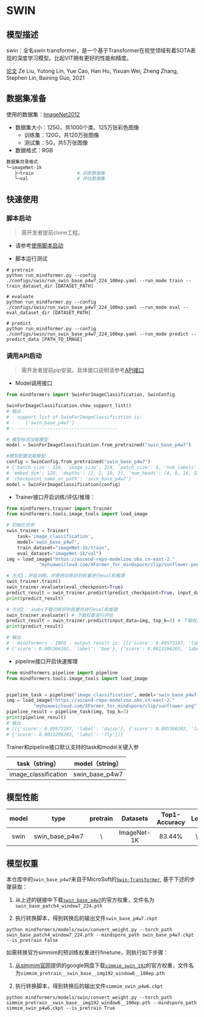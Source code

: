 # SWIN

## 模型描述

swin：全名swin transformer，是一个基于Transformer在视觉领域有着SOTA表现的深度学习模型。比起VIT拥有更好的性能和精度。

[论文](https://arxiv.org/abs/2103.14030) Ze Liu, Yutong Lin, Yue Cao, Han Hu, Yixuan Wei, Zheng Zhang, Stephen Lin, Baining Guo, 2021

## 数据集准备

使用的数据集：[ImageNet2012](http://www.image-net.org/)

- 数据集大小：125G，共1000个类、125万张彩色图像
    - 训练集：120G，共120万张图像
    - 测试集：5G，共5万张图像
- 数据格式：RGB

 ```bash
数据集目录格式
└─imageNet-1k
    ├─train                # 训练数据集
    └─val                  # 评估数据集
 ```

## 快速使用

### 脚本启动

> 需开发者提前clone工程。

- 请参考[使用脚本启动](https://gitee.com/mindspore/mindformers/blob/r0.6/README.md#方式一使用已有脚本启动)

- 脚本运行测试

```shell
# pretrain
python run_mindformer.py --config ./configs/swin/run_swin_base_p4w7_224_100ep.yaml --run_mode train --train_dataset_dir [DATASET_PATH]

# evaluate
python run_mindformer.py --config ./configs/swin/run_swin_base_p4w7_224_100ep.yaml --run_mode eval --eval_dataset_dir [DATASET_PATH]

# predict
python run_mindformer.py --config ./configs/swin/run_swin_base_p4w7_224_100ep.yaml --run_mode predict --predict_data [PATH_TO_IMAGE]
```

### 调用API启动

> 需开发者提前pip安装。具体接口说明请参考[API接口](https://gitee.com/mindspore/transformer/wikis/API/)

- Model调用接口

```python
from mindformers import SwinForImageClassification, SwinConfig

SwinForImageClassification.show_support_list()
# 输出：
# - support list of SwinForImageClassification is:
# -    ['swin_base_p4w7']
# - -------------------------------------

# 模型标志加载模型
model = SwinForImageClassification.from_pretrained("swin_base_p4w7")

#模型配置加载模型
config = SwinConfig.from_pretrained("swin_base_p4w7")
# {'batch_size': 128, 'image_size': 224, 'patch_size': 4, 'num_labels': 1000, 'num_channels': 3,
# 'embed_dim': 128, 'depths': [2, 2, 18, 2], 'num_heads': [4, 8, 16, 32],
# 'checkpoint_name_or_path': 'swin_base_p4w7'}
model = SwinForImageClassification(config)
```

- Trainer接口开启训练/评估/推理：

```python
from mindformers.trainer import Trainer
from mindformers.tools.image_tools import load_image

# 初始化任务
swin_trainer = Trainer(
    task='image_classification',
    model='swin_base_p4w7',
    train_dataset="imageNet-1k/train",
    eval_dataset="imageNet-1k/val")
img = load_image("https://ascend-repo-modelzoo.obs.cn-east-2."
            "myhuaweicloud.com/XFormer_for_mindspore/clip/sunflower.png")

# 方式1：开启训练，并使用训练好的权重进行eval和推理
swin_trainer.train()
swin_trainer.evaluate(eval_checkpoint=True)
predict_result = swin_trainer.predict(predict_checkpoint=True, input_data=img, top_k=3)
print(predict_result)

# 方式2： 从obs下载训练好的权重并进行eval和推理
swin_trainer.evaluate() # 下载权重进行评估
predict_result = swin_trainer.predict(input_data=img, top_k=3) # 下载权重进行推理
print(predict_result)

# 输出
# - mindformers - INFO - output result is: [[{'score': 0.89573187, 'label': 'daisy'},
# {'score': 0.005366202, 'label': 'bee'}, {'score': 0.0013296203, 'label': 'fly'}]]
```

- pipeline接口开启快速推理

```python
from mindformers.pipeline import pipeline
from mindformers.tools.image_tools import load_image


pipeline_task = pipeline("image_classification", model='swin_base_p4w7')
img = load_image("https://ascend-repo-modelzoo.obs.cn-east-2."
          "myhuaweicloud.com/XFormer_for_mindspore/clip/sunflower.png")
pipeline_result = pipeline_task(img, top_k=3)
print(pipeline_result)
# 输出
# [[{'score': 0.89573187, 'label': 'daisy'}, {'score': 0.005366202, 'label': 'bee'},
# {'score': 0.0013296203, 'label': 'fly'}]]
```

 Trainer和pipeline接口默认支持的task和model关键入参

  |    task（string）    | model（string）  |
  |:--------------:| :-------------: |
  | image_classification | swin_base_p4w7 |

## 模型性能

| model |      type      | pretrain | Datasets | Top1-Accuracy | Log | pretrain_config |                     finetune_config                      |
|:-----:|:--------------:|:--------:| :----: |:-------------:| :---: |:---------------:|:--------------------------------------------------------:|
| swin  | swin_base_p4w7 |    \     | ImageNet-1K |    83.44%     | \ |        \        | [link](../../configs/swin/run_swin_base_p4w7_100ep.yaml) |

## 模型权重

本仓库中的`swin_base_p4w7`来自于MicroSoft的[`Swin-Transformer`](https://github.com/microsoft/Swin-Transformer), 基于下述的步骤获取：

1. 从上述的链接中下载[`swin_base_p4w7`](https://pan.baidu.com/s/16bqCTEc70nC_isSsgBSaqQ?pwd=swin)的官方权重，文件名为`swin_base_patch4_window7_224.pth`

2. 执行转换脚本，得到转换后的输出文件`swin_base_p4w7.ckpt`

```shell
python mindformers/models/swin/convert_weight.py --torch_path swin_base_patch4_window7_224.pth --mindspore_path swin_base_p4w7.ckpt --is_pretrain False
```

如需转换官方simmim的预训练权重进行finetune，则执行如下步骤：

1. [从simmim官网](https://github.com/microsoft/SimMIM)提供的google网盘下载[`simmim_swin_192`](https://drive.google.com/file/d/1Wcbr66JL26FF30Kip9fZa_0lXrDAKP-d/view?usp=sharing)的官方权重，文件名为`simmim_pretrain__swin_base__img192_window6__100ep.pth`

2. 执行转换脚本，得到转换后的输出文件`simmim_swin_p4w6.ckpt`

```shell
python mindformers/models/swin/convert_weight.py --torch_path simmim_pretrain__swin_base__img192_window6__100ep.pth --mindspore_path simmim_swin_p4w6.ckpt --is_pretrain True
```